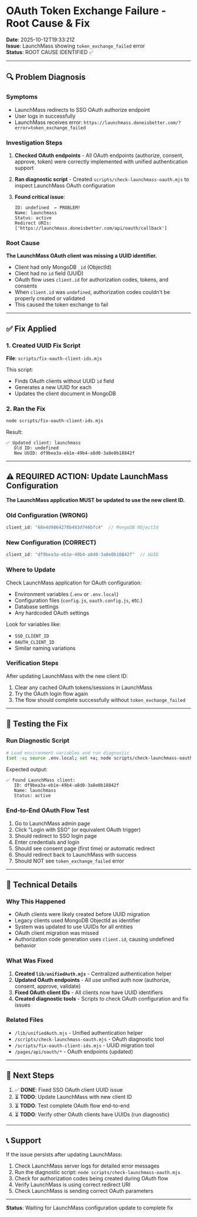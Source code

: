 # OAuth Token Exchange Failure - Root Cause & Fix

**Date**: 2025-10-12T19:33:21Z  
**Issue**: LaunchMass showing `token_exchange_failed` error  
**Status**: ROOT CAUSE IDENTIFIED ✅

---

## 🔍 Problem Diagnosis

### Symptoms
- LaunchMass redirects to SSO OAuth authorize endpoint
- User logs in successfully
- LaunchMass receives error: `https://launchmass.doneisbetter.com/?error=token_exchange_failed`

### Investigation Steps

1. **Checked OAuth endpoints** - All OAuth endpoints (authorize, consent, approve, token) were correctly implemented with unified authentication support

2. **Ran diagnostic script** - Created `scripts/check-launchmass-oauth.mjs` to inspect LaunchMass OAuth configuration

3. **Found critical issue**:
   ```
   ID: undefined  ← PROBLEM!
   Name: launchmass
   Status: active
   Redirect URIs: ['https://launchmass.doneisbetter.com/api/oauth/callback']
   ```

### Root Cause

**The LaunchMass OAuth client was missing a UUID identifier.**

- Client had only MongoDB `_id` (ObjectId)
- Client had no `id` field (UUID)
- OAuth flow uses `client.id` for authorization codes, tokens, and consents
- When `client.id` was `undefined`, authorization codes couldn't be properly created or validated
- This caused the token exchange to fail

---

## ✅ Fix Applied

### 1. Created UUID Fix Script
**File**: `scripts/fix-oauth-client-ids.mjs`

This script:
- Finds OAuth clients without UUID `id` field
- Generates a new UUID for each
- Updates the client document in MongoDB

### 2. Ran the Fix

```bash
node scripts/fix-oauth-client-ids.mjs
```

Result:
```
✅ Updated client: launchmass
   Old ID: undefined
   New UUID: df9bea3a-eb1e-49b4-a8d0-3a8e0b18842f
```

---

## ⚠️ REQUIRED ACTION: Update LaunchMass Configuration

**The LaunchMass application MUST be updated to use the new client ID.**

### Old Configuration (WRONG)
```javascript
client_id: "68e4d9864278b483d746bfc4"  // MongoDB ObjectId
```

### New Configuration (CORRECT)
```javascript
client_id: "df9bea3a-eb1e-49b4-a8d0-3a8e0b18842f"  // UUID
```

### Where to Update

Check LaunchMass application for OAuth configuration:
- Environment variables (`.env` or `.env.local`)
- Configuration files (`config.js`, `oauth.config.js`, etc.)
- Database settings
- Any hardcoded OAuth settings

Look for variables like:
- `SSO_CLIENT_ID`
- `OAUTH_CLIENT_ID`
- Similar naming variations

### Verification Steps

After updating LaunchMass with the new client ID:

1. Clear any cached OAuth tokens/sessions in LaunchMass
2. Try the OAuth login flow again
3. The flow should complete successfully without `token_exchange_failed`

---

## 🧪 Testing the Fix

### Run Diagnostic Script
```bash
# Load environment variables and run diagnostic
(set -a; source .env.local; set +a; node scripts/check-launchmass-oauth.mjs)
```

Expected output:
```
✅ Found LaunchMass client:
   ID: df9bea3a-eb1e-49b4-a8d0-3a8e0b18842f
   Name: launchmass
   Status: active
```

### End-to-End OAuth Flow Test

1. Go to LaunchMass admin page
2. Click "Login with SSO" (or equivalent OAuth trigger)
3. Should redirect to SSO login page
4. Enter credentials and login
5. Should see consent page (first time) or automatic redirect
6. Should redirect back to LaunchMass with success
7. Should NOT see `token_exchange_failed` error

---

## 📝 Technical Details

### Why This Happened

- OAuth clients were likely created before UUID migration
- Legacy clients used MongoDB ObjectId as identifier
- System was updated to use UUIDs for all entities
- OAuth client migration was missed
- Authorization code generation uses `client.id`, causing undefined behavior

### What Was Fixed

1. **Created `lib/unifiedAuth.mjs`** - Centralized authentication helper
2. **Updated OAuth endpoints** - All use unified auth now (authorize, consent, approve, validate)
3. **Fixed OAuth client IDs** - All clients now have UUID identifiers
4. **Created diagnostic tools** - Scripts to check OAuth configuration and fix issues

### Related Files

- `/lib/unifiedAuth.mjs` - Unified authentication helper
- `/scripts/check-launchmass-oauth.mjs` - OAuth diagnostic tool
- `/scripts/fix-oauth-client-ids.mjs` - UUID migration tool
- `/pages/api/oauth/*` - OAuth endpoints (updated)

---

## 🚀 Next Steps

1. ✅ **DONE**: Fixed SSO OAuth client UUID issue
2. ⏳ **TODO**: Update LaunchMass with new client ID
3. ⏳ **TODO**: Test complete OAuth flow end-to-end
4. ⏳ **TODO**: Verify other OAuth clients have UUIDs (run diagnostic)

---

## 📞 Support

If the issue persists after updating LaunchMass:

1. Check LaunchMass server logs for detailed error messages
2. Run the diagnostic script: `node scripts/check-launchmass-oauth.mjs`
3. Check for authorization codes being created during OAuth flow
4. Verify LaunchMass is using correct redirect URI
5. Check LaunchMass is sending correct OAuth parameters

---

**Status**: Waiting for LaunchMass configuration update to complete fix
